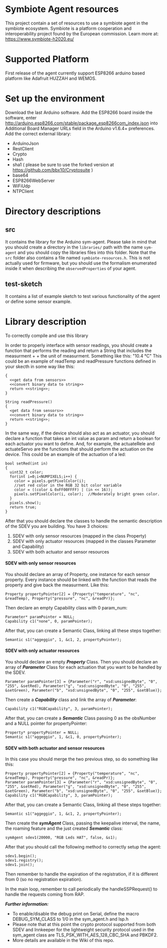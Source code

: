Symbiote Agent resources
===========================================

This project contain a set of resources to use a symbiote agent in the symbiote ecosystem.
Symbiote is a platform cooperation and interoperability project found by the European commission. Learn more at: https://www.symbiote-h2020.eu/

# Supported Platform

First release of the agent currently support ESP8266 arduino based platform like Adafruit HUZZAH and WEMOS.

# Set up the environment
Download the last Arduino software.
Add the ESP8266 board inside the software, enter http://arduino.esp8266.com/stable/package_esp8266com_index.json into Additional Board Manager URLs field in the Arduino v1.6.4+ preferences.
Add the correct external library:
* ArduinoJson
* RestClient
* Crypto
* Hash
* sha1 ( please be sure to use the forked version at https://github.com/bbx10/Cryptosuite )
* base64
* ESP8266WebServer
* WiFiUdp
* NTPClient

# Directory descriptions

## src
It contains the library for the Arduino sym-agent. Please take in mind that you should create a directory in the `libraries/` path with the name `sym-agent` and you should copy the libraries files into this folder. 
Note that the `src` folder also contains a file named `symbiote-resources.h`. This is not actually used for firmware, but you should use the formalism enumerated inside it when describing the `observedProperties` of your agent.

## test-sketch
It contains a list of example sketch to test various functionality of the agent or define some sensor example.


# Library description

To correctly compile and use this library

In order to properly interface with sensor readings, you should create a function that performs the reading and return a String  that includes the measurment + <a white space> + the unit of measurment. Something like this:
"10.4 °C"
This could be an example of readTemp and readPressure functions defined in your skecth in some way like this:

```String readTemp()
{
  <<get data from sensors>>
  <<convert binary data to string>>
  return <<string>>;
}

String readPressure()
{
  <get data from sensors>>
  <<convert binary data to string>>
  return <<string>>;
}
```
In the same way, if the device should also act as an actuator, you should declare a function that takes an int value as param and return a boolean for each actuator you want to define.
And, for example, the actuateRele and actuateServo are the functions that should perform the actuation on the device.
This could be an example of the actuation of a led:

```
bool setRed(int in)
{
  uint32_t color; 
  for(int i=0;i<NUMPIXELS;i++) {
    color = pixels.getPixelColor(i);
    //set red color in the RGB 32 bit color variable
    color = ((color & 0xFF00FFFF) | (in << 16));
    pixels.setPixelColor(i, color);  //Moderately bright green color.
  }
  pixels.show();
  return true;
}
```

After that you should declare the classes to handle the semantic description of the SDEV you are building. You have 3 choices:


1. SDEV with only sensor resources (mapped in the class Property)
2. SDEV with only actuator resources (mapped in the classes Parameter and Capability)
3. SDEV with both actuator and sensor resources

#### SDEV with only sensor resources

You should declare an array of Property, one instance for each sensor property. Every instance should be linked with the function that reads the property and give back the measurment. Like this:

```
Property propertyPointer[2] = {Property("temperature", "nc", &readTemp), Property("pressure", "nc", &readPr)};
```
Then declare an empty Capability class with 0 param_num:

```
Parameter* paramPointer = NULL;
Capability c1("none", 0, paramPointer);
```
After that, you can create a Semantic Class, linking all these steps together:

```
Semantic s1("aggeggio", 1, &c1, 2, propertyPointer);
```

#### SDEV with only actuator resources

You should declare an empty _**Property**_ Class. Then you should declare an array of _**Parameter**_ Class for each actuation that you want to be handled by the SDEV.

```
Parameter paramPointer[3] = {Parameter("r", "xsd:unsignedByte", "0", "255", &setRed), Parameter("g", "xsd:unsignedByte", "0", "255", &setGreen), Parameter("b", "xsd:unsignedByte", "0", "255", &setBlue)};
```
Then create a _**Capability**_ class and link the array of _**Parameter**_:

```
Capability c1("RGBCapability", 3, paramPointer);
```

After that, you can create a _**Semantic**_ Class passing 0 as the obsNumber and a NULL pointer for propertyPointer:

```
Property* propertyPointer = NULL;
Semantic s1("aggeggio", 1, &c1, 0, propertyPointer);
```

#### SDEV with both actuator and sensor resources

In this case you should merge the two previous step, so do something like this:

```
Property propertyPointer[2] = {Property("temperature", "nc", &readTemp), Property("pressure", "nc", &readPr)};
Parameter paramPointer[3] = {Parameter("r", "xsd:unsignedByte", "0", "255", &setRed), Parameter("g", "xsd:unsignedByte", "0", "255", &setGreen), Parameter("b", "xsd:unsignedByte", "0", "255", &setBlue)};
Capability c1("RGBCapability", 3, paramPointer);
```
After that, you can create a Semantic Class, linking all these steps together:

```
Semantic s1("aggeggio", 1, &c1, 2, propertyPointer);
```

Then create the _**symAgent**_ Class, passing the keepalive interval, the name, the roaming feature and the just created _**Semantic**_ class:

```
symAgent sdev1(20000, "RGB Leds HAT", false, &s1);
```

After that you should call the following method to correctly setup the agent:

```
sdev1.begin();
sdev1.registry();
sdev1.join();
```
Then remember to handle the expiration of the registration, if it is different from 0 (so no registration expiration).

In the main loop, remember to call periodically the handleSSPRequest() to handle the requests coming from RAP.

_**Further information:**_     
* To enable/disable the debug print on Serial, define the macro DEBUG_SYM_CLASS to 1/0 in the sym_agent.h and lsp.h
* Please note that at this point the crypto protocol supported from both SDEV and Innkeeper for the lightweight security protocol used in the sym_agent class are TLS_PSK_WITH_AES_128_CBC_SHA and PBKDF2.
* More details are available in the Wiki of this repo.
